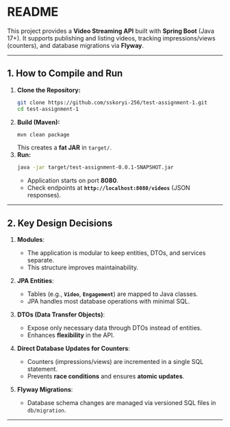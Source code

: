 # **README**

This project provides a **Video Streaming API** built with **Spring Boot** (Java 17+). It supports publishing and listing videos, tracking impressions/views (counters), and database migrations via **Flyway**.

---

## **1. How to Compile and Run**

1. **Clone the Repository:**
   ```bash
   git clone https://github.com/sskoryi-256/test-assignment-1.git
   cd test-assignment-1
   ```
2. **Build (Maven):**
   ```bash
   mvn clean package
   ```
   This creates a **fat JAR** in `target/`.
3. **Run:**
   ```bash
   java -jar target/test-assignment-0.0.1-SNAPSHOT.jar
   ```
   - Application starts on port **8080**.
   - Check endpoints at **`http://localhost:8080/videos`** (JSON responses).

---

## **2. Key Design Decisions**

1. **Modules**:  
   - The application is modular to keep entities, DTOs, and services separate.  
   - This structure improves maintainability.  

2. **JPA Entities**:  
   - Tables (e.g., **`Video`**, **`Engagement`**) are mapped to Java classes.  
   - JPA handles most database operations with minimal SQL.  

3. **DTOs (Data Transfer Objects)**:  
   - Expose only necessary data through DTOs instead of entities.  
   - Enhances **flexibility** in the API.  

4. **Direct Database Updates for Counters**:  
   - Counters (impressions/views) are incremented in a single SQL statement.  
   - Prevents **race conditions** and ensures **atomic updates**.

5. **Flyway Migrations**:  
   - Database schema changes are managed via versioned SQL files in `db/migration`.  
---
